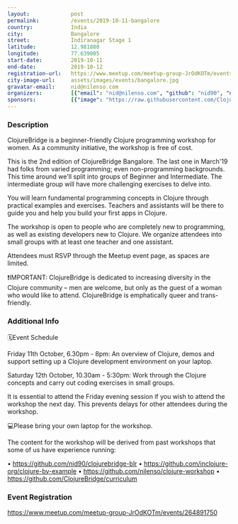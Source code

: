```yaml
---
layout:             post
permalink:          /events/2019-10-11-bangalore
country:            India
city:               Bangalore
street:             Indiranagar Stage 1
latitude:           12.981880
longitude:          77.639005
start-date:         2019-10-11
end-date:           2019-10-12
registration-url:   https://www.meetup.com/meetup-group-JrOdKOTm/events/264891750
city-image-url:     assets/images/events/bangalore.jpg
gravatar-email:     nid@nilenso.com
organizers:         [{"email": "nid@nilenso.com", "github": "nid90", "name": "Nivedita Priyadarshini", "twitter": "nid90"}, {"email": "kitallis@nilenso.com", "github": kitallis, "name": "Akshay Gupta", "twitter": kitallis}]
sponsors:           [{"image": "https://raw.githubusercontent.com/ClojureBridge/clojurebridge.github.io/master/assets/images/sponsors/logo-inclojure-white-bg.png", "name": "IN/Clojure", "url": "http://inclojure.org"}, {"image": "https://raw.githubusercontent.com/ClojureBridge/clojurebridge.github.io/master/assets/images/sponsors/logo-nilenso.png", "name": "nilenso", "url": "https://nilenso.com"}]
---
```


### Description
ClojureBridge is a beginner-friendly Clojure programming workshop for women. As a community initiative, the workshop is free of cost.

This is the 2nd edition of ClojureBridge Bangalore. The last one in March'19 had folks from varied programming; even non-programming backgrounds. This time around we'll split into groups of Beginner and Intermediate. The intermediate group will have more challenging exercises to delve into.

You will learn fundamental programming concepts in Clojure through practical examples and exercises. Teachers and assistants will be there to guide you and help you build your first apps in Clojure.

The workshop is open to people who are completely new to programming, as well as existing developers new to Clojure. We organize attendees into small groups with at least one teacher and one assistant.

Attendees must RSVP through the Meetup event page, as spaces are limited.

❗️IMPORTANT: ClojureBridge is dedicated to increasing diversity in the Clojure community – men are welcome, but only as the guest of a woman who would like to attend. ClojureBridge is emphatically queer and trans-friendly.

### Additional Info
🗓Event Schedule

Friday 11th October, 6.30pm - 8pm: An overview of Clojure, demos and support setting up a Clojure development environment on your laptop.

Saturday 12th October, 10.30am - 5:30pm: Work through the Clojure concepts and carry out coding exercises in small groups.

It is essential to attend the Friday evening session if you wish to attend the workshop the next day. This prevents delays for other attendees during the workshop.

💻Please bring your own laptop for the workshop.

The content for the workshop will be derived from past workshops that some of us have experience running:

• https://github.com/nid90/clojurebridge-blr
• https://github.com/inclojure-org/clojure-by-example
• https://github.com/nilenso/clojure-workshop
• https://github.com/ClojureBridge/curriculum

### Event Registration
https://www.meetup.com/meetup-group-JrOdKOTm/events/264891750